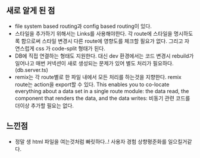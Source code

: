 
## 새로 알게 된 점 
- file system based routing과 config based routing이 있다.
- 스타일을 추가하기 위해서는 Links를 사용해야한다.
각 route에 스타일을 명시하도록 함으로써 스타일 변경시 다른 route에 영향도를 체크할 필요가 없다. 그리고 자연스럽게 css 가 code-split 형태가 된다. 
- DB에 직접 연결하는 형태도 지원한다. 대신 dev 환경에서는 코드 변경시 rebuild가 일어나고 매번 커넥션이 새로 생성되는 문제가 있어 별도 처리가 필요하다. (db.server.ts)
- remix는 각 route별로 한 파일 내에서 모든 처리를 하는것을 지향한다. remix route는 action을 export할 수 있다.
This enables you to co-locate everything about a data set in a single route module: the data read, the component that renders the data, and the data writes:
비동기 관련 코드를 더이상 추가할 필요는 없다.

## 느낀점
- 정말 생 html 파일을 여는것처럼 빠릿하다..! 사용자 경험 상향평준화를 일으킬거같다. 